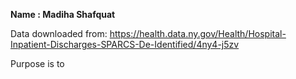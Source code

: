 __Name : Madiha Shafquat__

Data downloaded from: https://health.data.ny.gov/Health/Hospital-Inpatient-Discharges-SPARCS-De-Identified/4ny4-j5zv

Purpose is to 